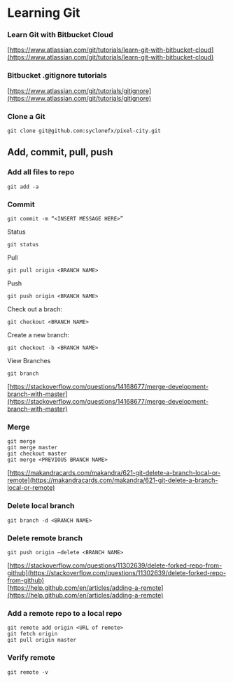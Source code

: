 # Learning Git
### Learn Git with Bitbucket Cloud
[https://www.atlassian.com/git/tutorials/learn-git-with-bitbucket-cloud](https://www.atlassian.com/git/tutorials/learn-git-with-bitbucket-cloud)   
### Bitbucket .gitignore tutorials
[https://www.atlassian.com/git/tutorials/gitignore](https://www.atlassian.com/git/tutorials/gitignore)   
### Clone a Git
```
git clone git@github.com:syclonefx/pixel-city.git
```
## Add, commit, pull, push
### Add all files to repo 
```
git add -a
```
### Commit 
```
git commit -m “<INSERT MESSAGE HERE>”
```
Status
```
git status
```
Pull
```
git pull origin <BRANCH NAME>
```
Push
```
git push origin <BRANCH NAME>
```
Check out a brach: 
```
git checkout <BRANCH NAME>
```
Create a new branch: 
```
git checkout -b <BRANCH NAME>
```
View Branches
```
git branch
```
[https://stackoverflow.com/questions/14168677/merge-development-branch-with-master](https://stackoverflow.com/questions/14168677/merge-development-branch-with-master)   
### Merge
```
git merge
git merge master
git checkout master
git merge <PREVIOUS BRANCH NAME> 
```
[https://makandracards.com/makandra/621-git-delete-a-branch-local-or-remote](https://makandracards.com/makandra/621-git-delete-a-branch-local-or-remote)   
### Delete local branch
```
git branch -d <BRANCH NAME>
```
### Delete remote branch
```
git push origin —delete <BRANCH NAME>
```
[https://stackoverflow.com/questions/11302639/delete-forked-repo-from-github](https://stackoverflow.com/questions/11302639/delete-forked-repo-from-github)   
[https://help.github.com/en/articles/adding-a-remote](https://help.github.com/en/articles/adding-a-remote)   
### Add a remote repo to a local repo
```
git remote add origin <URL of remote>
git fetch origin
git pull origin master
```

### Verify remote 
```
git remote -v
```